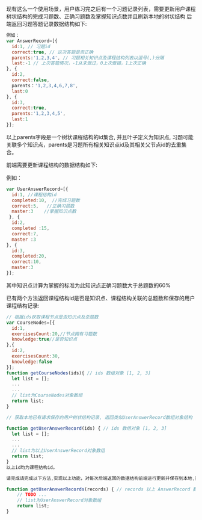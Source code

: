 现有这么一个使用场景，用户练习完之后有一个习题记录列表，需要更新用户课程树状结构的完成习题数、正确习题数及掌握知识点数并且刷新本地的树状结构
后端返回习题答题记录数据结构如下:

```js
例如：
var AnswerRecord=[{
  id:1, // 习题id
  correct:true, // 这次答题是否正确
  parents:'1,2,3,4', // 习题相关知识点及课程结构列表以逗号(,)分隔
  last:-1 // 上次答题情况，-1从未做过，0上次做错，1上次正确
}, {
  id:2,
  correct:false,
  parents：'1,2,3,4,6,7,8',
  last:0
}, {
  id:3,
  correct:true,
  parents:'1,2,3,4,5',
  last:1
}];
```
以上parents字段是一个树状课程结构的id集合, 并且叶子定义为知识点, 习题可能关联多个知识点，parents是习题所有相关知识点id及其相关父节点id的去重集合。

前端需要更新课程结构的数据结构如下:

例如：
```js
var UserAnswerRecord=[{
  id:1, //课程结构id
  completed:10,  //完成习题数
  correct:5,   //正确习题数
  master:3    //掌握知识点数
 }, {
  id:2,
  completed :15,
  correct:7,
  master :3
}, {
  id:3,
  completed:20,
  correct:10,
  master:3
}];
```
其中知识点计算为掌握的标准为此知识点正确习题数大于总题数的60%

已有两个方法返回课程结构id是否是知识点、课程结构关联的总题数和保存的用户课程结构记录:
```js
// 根据ids获取课程节点是否知识点及总题数
var CourseNodes=[{
  id:1,
  exercisesCount:20,//节点拥有习题数
  knowledge:true//是否知识点
},{
  id:2,
  exercisesCount:30,
  knowledge:false
}];
function getCourseNodes(ids){ // ids 数组对象 [1, 2, 3]
  let list = [];
  ...
  ...
  // list为CourseNodes对象数组
  return list;
}

// 获取本地已有请求保存的用户树状结构记录, 返回类似UserAnswerRecord数组对象结构

function getUserAnswerRecord(ids) { // ids 数组对象 [1, 2, 3]
  let list = [];
  ...
  ...
  // list为以上UserAnswerRecord对象数组
  return list;
}
以上id均为课程结构id。

请完成请完成以下方法,实现以上功能，对每次后端返回的数据结构前端进行更新并保存到本地,数据可自己模拟。

function getUserAnswerRecords(records) { // records 以上 AnswerRecord 数组
    // TODO ...
    // list为UserAnswerRecord对象数组
    return list;
}
```